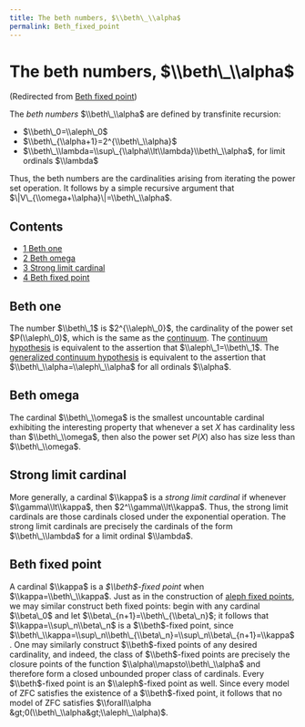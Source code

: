 ```yaml
---
title: The beth numbers, $\\beth\_\\alpha$
permalink: Beth_fixed_point
---
```

# The beth numbers, $\\beth\_\\alpha$






(Redirected from [Beth fixed
point](index.php?title=Beth_fixed_point&redirect=no "Beth fixed point"))






The *beth numbers* $\\beth\_\\alpha$ are defined by transfinite
recursion:

-   $\\beth\_0=\\aleph\_0$
-   $\\beth\_{\\alpha+1}=2^{\\beth\_\\alpha}$
-   $\\beth\_\\lambda=\\sup\_{\\alpha\\lt\\lambda}\\beth\_\\alpha$, for
    limit ordinals $\\lambda$

Thus, the beth numbers are the cardinalities arising from iterating the
power set operation. It follows by a simple recursive argument that
$\|V\_{\\omega+\\alpha}\|=\\beth\_\\alpha$.



## Contents


-   [<span class="tocnumber">1</span> <span class="toctext">Beth
    one</span>](#Beth_one)
-   [<span class="tocnumber">2</span> <span class="toctext">Beth
    omega</span>](#Beth_omega)
-   [<span class="tocnumber">3</span> <span class="toctext">Strong limit
    cardinal</span>](#Strong_limit_cardinal)
-   [<span class="tocnumber">4</span> <span class="toctext">Beth fixed
    point</span>](#Beth_fixed_point)


## Beth one

The number $\\beth\_1$ is $2^{\\aleph\_0}$, the cardinality of the power
set $P(\\aleph\_0)$, which is the same as the
[continuum](Continuum "Continuum").
The
<a href="Continuum_hypothesis" class="mw-redirect" title="Continuum hypothesis">continuum hypothesis</a>
is equivalent to the assertion that $\\aleph\_1=\\beth\_1$. The
<a href="GCH" class="mw-redirect" title="GCH">generalized continuum hypothesis</a>
is equivalent to the assertion that $\\beth\_\\alpha=\\aleph\_\\alpha$
for all ordinals $\\alpha$.

  

## Beth omega

The cardinal $\\beth\_\\omega$ is the smallest uncountable cardinal
exhibiting the interesting property that whenever a set $X$ has
cardinality less than $\\beth\_\\omega$, then also the power set $P(X)$
also has size less than $\\beth\_\\omega$.

  

## Strong limit cardinal

More generally, a cardinal $\\kappa$ is a *strong limit cardinal* if
whenever $\\gamma\\lt\\kappa$, then $2^\\gamma\\lt\\kappa$. Thus, the
strong limit cardinals are those cardinals closed under the exponential
operation. The strong limit cardinals are precisely the cardinals of the
form $\\beth\_\\lambda$ for a limit ordinal $\\lambda$.

  

## Beth fixed point

A cardinal $\\kappa$ is a *$\\beth$-fixed point* when
$\\kappa=\\beth\_\\kappa$. Just as in the construction of
<a href="Aleph_fixed_point" class="mw-redirect" title="Aleph fixed point">aleph fixed points</a>,
we may similar construct beth fixed points: begin with any cardinal
$\\beta\_0$ and let $\\beta\_{n+1}=\\beth\_{\\beta\_n}$; it follows that
$\\kappa=\\sup\_n\\beta\_n$ is a $\\beth$-fixed point, since
$\\beth\_\\kappa=\\sup\_n\\beth\_{\\beta\_n}=\\sup\_n\\beta\_{n+1}=\\kappa$.
One may similarly construct $\\beth$-fixed points of any desired
cardinality, and indeed, the class of $\\beth$-fixed points are
precisely the closure points of the function
$\\alpha\\mapsto\\beth\_\\alpha$ and therefore form a closed unbounded
proper class of cardinals. Every $\\beth$-fixed point is an
$\\aleph$-fixed point as well. Since every model of ZFC satisfies the
existence of a $\\beth$-fixed point, it follows that no model of ZFC
satisfies $\\forall\\alpha &gt;0(\\beth\_\\alpha&gt;\\aleph\_\\alpha)$.


